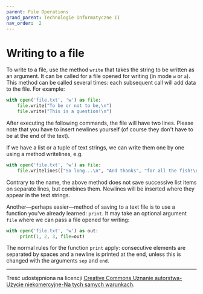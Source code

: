 ```yaml
---
parent: File Operations
grand_parent: Technologie Informatyczne II
nav_order:  2
---
```


# Writing to a file

To write to a file, use the method `write` that takes the string to be written as an argument. It can be called for a file opened for writing (in mode `w` or `a`). This method can be called several times: each subsequent call will add data to the file. For example:

```python
with open('file.txt', 'w') as file:
    file.write("To be or not to be,\n")
    file.write("This is a question!\n")
```
After executing the following commands, the file will have two lines. Please note that you have to insert newlines yourself (of course they don't have to be at the end of the text).

If we have a list or a tuple of text strings, we can write them one by one using a method writelines, e.g.

```python
with open('file.txt', 'w') as file:
    file.writelines(["So long...\n", "And thanks", "for all the fish!\n"])
```
Contrary to the name, the above method does not save successive list items on separate lines, but combines them. Newlines will be inserted where they appear in the text strings.

Another—perhaps easier—method of saving to a text file is to use a function you've already learned: `print`. It may take an optional argument `file` where we can pass a file opened for writing:

```python
with open('file.txt', 'w') as out:
     print(1, 2, 3, file=out)
```
The normal rules for the function `print` apply: consecutive elements are separated by spaces and a newline is printed at the end, unless this is changed with the arguments `sep` and `end`.



---

Treść udostępniona na licencji [Creative Commons Uznanie autorstwa-Użycie niekomercyjne-Na tych samych warunkach](https://creativecommons.org/licenses/by-nc-sa/4.0/deed.pl).
